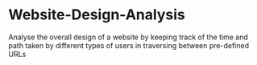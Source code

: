 # Website-Design-Analysis
Analyse the overall design of a website by keeping track of the time and path taken by different types of users in traversing between pre-defined URLs
